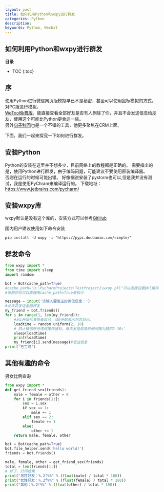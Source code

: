 ```yaml
---
layout: post
title: 如何利用Python和wxpy进行群发
categories: Python
description: 
keywords: Python, Wechat
---
```


## 如何利用Python和wxpy进行群发

**目录**

* TOC
{:toc}

## 序
使用Python进行微信网页版模拟早已不是秘密，甚至可以使用鼠标模拟的方式，对PC版进行模拟。  
[WeTool免费版](https://www.wxb.com/wetool)，能直接查看全部好友是否有人删除了你，并且不会发送信息给朋友，使用这个可能比Python更合适一些。  
另外[句子秒回](https://wechat.botorange.com/)也是一个不错的工具，他更多聚焦在CRM上面。

下面，我们一起来探究一下如何进行群发。

## 安装Python
Python的安装在这里并不想多少，目前网络上的教程都是正确的。
需要指出的是，使用Python进行群发，由于编码问题，可能建议不要使用原装编译器。  
否则在运行的时候可能出错。
好像据说安装了pystorm也可以,但是我并没有测试，我是使用PyChram来编译运行的。
下载地址：https://www.jetbrains.com/pycharm/



## 安装wxpy库
wxpy默认是没有这个库的，安装方式可以参考[GitHub](https://github.com/youfou/wxpy)

国内用户建议使用如下命令安装
```
pip install -U wxpy -i "https://pypi.doubanio.com/simple/"
```

## 群发命令
```python
from wxpy import *
from time import sleep
import random

bot = Bot(cache_path=True)
#cache_path="D:\PycharmProjects\TestProject1\wxpy.pkl"可以直接设置pkl缓存的位置
#但是你也可以直接用cache_path=True来执行

message = input('请输入要发送的微信信息：')
#此次将发送全部好友
my_friend = bot.friends()
for i in range(1, len(my_friend)):
    #从1开始代表除去自己，从0开始表示包含自己。
    loadtime = random.uniform(2, 10)
    # 防止微信账号违规操作被封，每次发送信息时间间隔为随机2-10s'
    sleep(loadtime)
    print(loadtime)
    my_friend[i].send(message)#发送信息
print('已完成')
```

## 其他有趣的命令
男女比例查询  
```python
from wxpy import *
def get_friend_sex(friends):
    male = female = other = 0
    for i in friends[1:]:
        sex = i.sex
        if sex == 1:
            male += 1
        elif sex == 2:
            female += 1
        else:
            other += 1
    return male, female, other

bot = Bot(cache_path=True)
bot.file_helper.send('hello world!')
friends = bot.friends()

male, female, other = get_friend_sex(friends)
total = len(friends[1:])
# 好了，打印结果
print("男性好友：%.2f%%" % (float(male) / total * 100))
print("女性好友：%.2f%%" % (float(female) / total * 100))
print("其他：%.2f%%" % (float(other) / total * 100))
```
